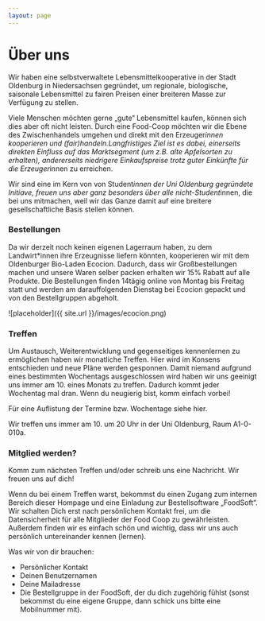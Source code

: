 ```yaml
---
layout: page
---
```

# Über uns
Wir haben eine selbstverwaltete Lebensmittelkooperative in der Stadt Oldenburg in Niedersachsen gegründet, um regionale, biologische, saisonale Lebensmittel zu fairen Preisen einer breiteren Masse zur Verfügung zu stellen.

Viele Menschen möchten gerne „gute“ Lebensmittel kaufen, können sich dies aber oft nicht leisten. Durch eine Food-Coop möchten wir die Ebene des Zwischenhandels umgehen und direkt mit den Erzeuger*innen kooperieren und (fair)handeln.Langfristiges Ziel ist es dabei, einerseits direkten Einfluss auf das Marktsegment (um z.B. alte Apfelsorten zu erhalten), andererseits niedrigere Einkaufspreise trotz guter Einkünfte für die Erzeuger*innen zu erreichen.

Wir sind eine im Kern von von Student*innen der Uni Oldenburg gegründete Initiave, freuen uns aber ganz besonders über alle nicht-Student*innen, die bei uns mitmachen, weil wir das Ganze damit auf eine breitere gesellschaftliche Basis stellen können.

### Bestellungen

Da wir derzeit noch keinen eigenen Lagerraum haben, zu dem Landwirt*innen ihre Erzeugnisse liefern könnten, kooperieren wir mit dem Oldenburger Bio-Laden Ecocion. Dadurch, dass wir Großbestellungen machen und unsere Waren selber packen erhalten wir 15% Rabatt auf alle Produkte. Die Bestellungen finden 14tägig online von Montag bis Freitag statt und werden am darauffolgenden Dienstag bei Ecocion gepackt und von den Bestellgruppen abgeholt.

![placeholder]({{ site.url }}/images/ecocion.png)

### Treffen

Um Austausch, Weiterentwicklung und gegenseitiges kennenlernen zu ermöglichen haben wir monatliche Treffen. Hier wird im Konsens entschieden und neue Pläne werden gesponnen. Damit niemand aufgrund eines bestimmten Wochentags ausgeschlossen wird haben wir uns geeinigt uns immer am 10. eines Monats zu treffen. Dadurch kommt jeder Wochentag mal dran. Wenn du neugierig bist, komm einfach vorbei!

Für eine Auflistung der Termine bzw. Wochentage siehe hier.

Wir treffen uns immer am 10. um 20 Uhr in der Uni Oldenburg, Raum A1-0-010a.  


### Mitglied werden?

Komm zum nächsten Treffen und/oder schreib uns eine Nachricht.                                               Wir freuen uns auf dich!

Wenn du bei einem Treffen warst, bekommst du einen Zugang zum internen Bereich dieser Hompage und eine Einladung zur Bestellsoftware „FoodSoft“. Wir schalten Dich erst nach persönlichem Kontakt frei, um die Datensicherheit für alle Mitglieder der Food Coop zu gewährleisten. Außerdem finden wir es einfach schön und wichtig, dass wir uns auch persönlich untereinander kennen (lernen).

Was wir von dir brauchen:
* Persönlicher Kontakt
* Deinen Benutzernamen
* Deine Mailadresse
* Die Bestellgruppe in der FoodSoft, der du dich zugehörig fühlst (sonst bekommst du eine eigene Gruppe, dann schick uns bitte eine Mobilnummer mit).
